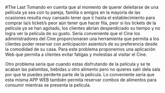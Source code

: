 #The Last Tomando en cuenta que al momento de querer deleitarse de una película ya sea con tu pareja, familia o amigos en  la mayoría de las ocasiones resulta muy cansado tener que ir hasta el establecimiento para comprar la/s ticket/s peor aún tener que hacer fila, peor si los tickets de la película ya se han agotado, los clientes abrían desperdiciado su tiempo y no logra ver la película de su gusto. Sería conveniente que el Cine los administradores del Cine proporcionaran una herramienta que permita a los clientes poder reservar con anticipación asiento/s de su preferencia desde  la comodidad de su casa. Para este problema proponemos una aplicación  Web  que permita a clientes evitar fatigas y molestias al visitar el Cine.

Otro problema sería que  cuando estas disfrutando  de la película y se te acaban las palomitas, bebidas u otro alimento  pero no quieres salir dela sala por que te puedes perderte parte de la película. Lo conveniente sería que esta misma APP WEB también permita reservar combos de alimentos para consumir mientras se presenta la película.
